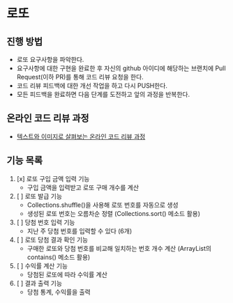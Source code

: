 # 로또

## 진행 방법

* 로또 요구사항을 파악한다.
* 요구사항에 대한 구현을 완료한 후 자신의 github 아이디에 해당하는 브랜치에 Pull Request(이하 PR)를 통해 코드 리뷰 요청을 한다.
* 코드 리뷰 피드백에 대한 개선 작업을 하고 다시 PUSH한다.
* 모든 피드백을 완료하면 다음 단계를 도전하고 앞의 과정을 반복한다.

## 온라인 코드 리뷰 과정

* [텍스트와 이미지로 살펴보는 온라인 코드 리뷰 과정](https://github.com/next-step/nextstep-docs/tree/master/codereview)

## 기능 목록

1. [x] 로또 구입 금액 입력 기능
    - 구입 금액을 입력받고 로또 구매 개수를 계산
2. [ ] 로또 발급 기능
    - Collections.shuffle()을 사용해 로또 번호를 자동으로 생성
    - 생성된 로또 번호는 오름차순 정렬 (Collections.sort() 메소드 활용)
3. [ ] 당첨 번호 입력 기능
    - 지난 주 당첨 번호를 입력할 수 있다 (6개)
4. [ ] 로또 당첨 결과 확인 기능
    - 구매한 로또와 당첨 번호를 비교해 일치하는 번호 개수 계산 (ArrayList의 contains() 메소드 활용)
5. [ ] 수익률 계산 기능
    - 당첨된 로또에 따라 수익률 계산
6. [ ] 결과 출력 기능
    - 당첨 통계, 수익률을 출력
